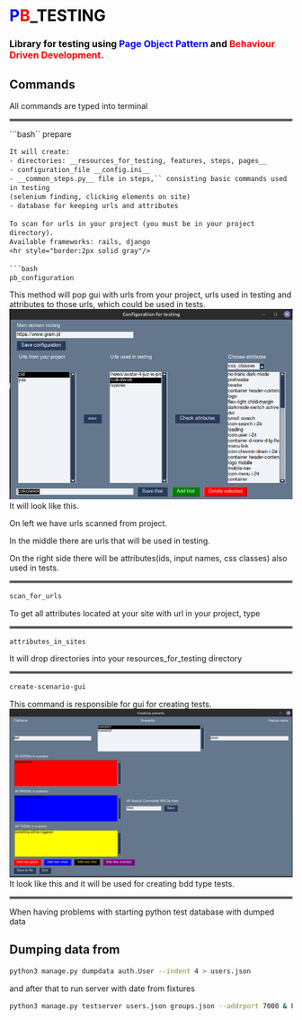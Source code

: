 <h1 style="color: black"> 
    <span style="color: blue">P</span><span style="color: red">B</span>_TESTING</h1>

<h3 style="color: black">Library for testing using
    <span style="color: blue"> Page Object Pattern</span>
    and
    <span style="color: red">Behaviour Driven Development.</span>
</h3>

## Commands
All commands are typed into terminal
<hr style="border:2px solid gray"/>

```bash``
prepare
```
It will create:
- directories: __resources_for_testing, features, steps, pages__
- configuration_file __config.ini__
- __common_steps.py__ file in steps,`` consisting basic commands used in testing
(selenium finding, clicking elements on site)
- database for keeping urls and attributes

To scan for urls in your project (you must be in your project directory).
Available frameworks: rails, django
<hr style="border:2px solid gray"/>

```bash
pb_configuration
```

This method will pop gui with urls from your project, urls used in testing and attributes to those urls,
which could be used in tests.
![img.png](img.png)
It will look like this.

On left we have urls scanned from project.

In the middle there are urls that will be used in testing.

On the right side there will be attributes(ids, input names, css classes) also used in tests.
<hr style="border:2px solid gray"/>

```bash
scan_for_urls
```

To get all attributes located at your site with url in your project, type 
<hr style="border:2px solid gray"/>

```bash
attributes_in_sites
```
It will drop directories into your resources_for_testing directory




<hr style="border:2px solid gray"/>

```bash
create-scenario-gui
```
This command is responsible for gui for creating tests.
![img_1.png](img_1.png)
It look like this and it will be used for creating bdd type tests. 
<hr style="border:2px solid gray"/>
When having problems with starting python test database with dumped data

## Dumping data from 
```bash
python3 manage.py dumpdata auth.User --indent 4 > users.json
```

and after that to run server with date from fixtures

```bash
python3 manage.py testserver users.json groups.json --addrport 7000 & PID=$
```
